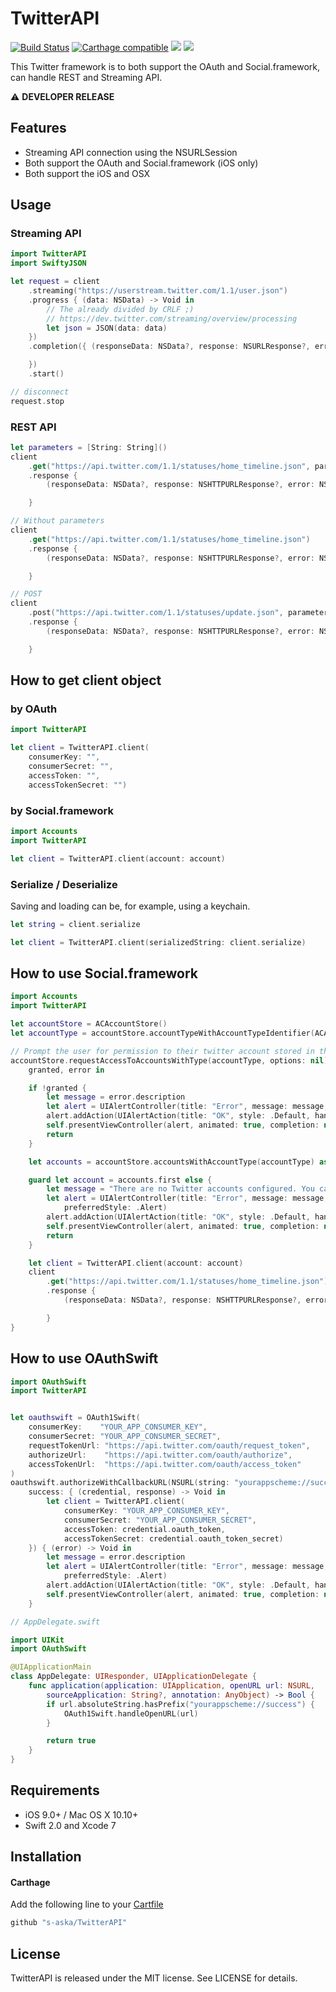 # TwitterAPI

[![Build Status](https://www.bitrise.io/app/b4ece76000399048.svg?token=3fi0raeSSGrPVhXLDXNk2w&branch=master)](https://www.bitrise.io/app/b4ece76000399048)
[![Carthage compatible](https://img.shields.io/badge/Carthage-compatible-4BC51D.svg?style=flat)](https://github.com/Carthage/Carthage)
[![](http://img.shields.io/badge/iOS-9.0%2B-brightgreen.svg?style=flat)]()
[![](http://img.shields.io/badge/OS%20X-10.10%2B-brightgreen.svg?style=flat)]()

This Twitter framework is to both support the OAuth and Social.framework, can handle REST and Streaming API.

:warning: **DEVELOPER RELEASE**

## Features

- Streaming API connection using the NSURLSession
- Both support the OAuth and Social.framework (iOS only)
- Both support the iOS and OSX


## Usage


### Streaming API

```swift
import TwitterAPI
import SwiftyJSON

let request = client
    .streaming("https://userstream.twitter.com/1.1/user.json")
    .progress { (data: NSData) -> Void in
        // The already divided by CRLF ;)
        // https://dev.twitter.com/streaming/overview/processing
        let json = JSON(data: data)
    })
    .completion({ (responseData: NSData?, response: NSURLResponse?, error: NSError?) -> Void in

    })
    .start()

// disconnect
request.stop
```

### REST API

```swift
let parameters = [String: String]()
client
    .get("https://api.twitter.com/1.1/statuses/home_timeline.json", parameters: parameters)
    .response {
        (responseData: NSData?, response: NSHTTPURLResponse?, error: NSError?) -> Void in

    }

// Without parameters
client
    .get("https://api.twitter.com/1.1/statuses/home_timeline.json")
    .response {
        (responseData: NSData?, response: NSHTTPURLResponse?, error: NSError?) -> Void in

    }

// POST
client
    .post("https://api.twitter.com/1.1/statuses/update.json", parameters: parameters)
    .response {
        (responseData: NSData?, response: NSHTTPURLResponse?, error: NSError?) -> Void in

    }
```


## How to get client object

### by OAuth

```swift
import TwitterAPI

let client = TwitterAPI.client(
    consumerKey: "",
    consumerSecret: "",
    accessToken: "",
    accessTokenSecret: "")
```

### by Social.framework

```swift
import Accounts
import TwitterAPI

let client = TwitterAPI.client(account: account)
```

### Serialize / Deserialize

Saving and loading can be, for example, using a keychain.

```swift
let string = client.serialize

let client = TwitterAPI.client(serializedString: client.serialize)
```


## How to use Social.framework

```swift
import Accounts
import TwitterAPI

let accountStore = ACAccountStore()
let accountType = accountStore.accountTypeWithAccountTypeIdentifier(ACAccountTypeIdentifierTwitter)

// Prompt the user for permission to their twitter account stored in the phone's settings
accountStore.requestAccessToAccountsWithType(accountType, options: nil) {
    granted, error in

    if !granted {
        let message = error.description
        let alert = UIAlertController(title: "Error", message: message, preferredStyle: .Alert)
        alert.addAction(UIAlertAction(title: "OK", style: .Default, handler: nil))
        self.presentViewController(alert, animated: true, completion: nil)
        return
    }

    let accounts = accountStore.accountsWithAccountType(accountType) as! [ACAccount]

    guard let account = accounts.first else {
        let message = "There are no Twitter accounts configured. You can add or create a Twitter account in Settings."
        let alert = UIAlertController(title: "Error", message: message,
            preferredStyle: .Alert)
        alert.addAction(UIAlertAction(title: "OK", style: .Default, handler: nil))
        self.presentViewController(alert, animated: true, completion: nil)
        return
    }

    let client = TwitterAPI.client(account: account)
    client
        .get("https://api.twitter.com/1.1/statuses/home_timeline.json")
        .response {
            (responseData: NSData?, response: NSHTTPURLResponse?, error: NSError?) -> Void in

        }
}
```


## How to use OAuthSwift

```swift
import OAuthSwift
import TwitterAPI


let oauthswift = OAuth1Swift(
    consumerKey:    "YOUR_APP_CONSUMER_KEY",
    consumerSecret: "YOUR_APP_CONSUMER_SECRET",
    requestTokenUrl: "https://api.twitter.com/oauth/request_token",
    authorizeUrl:    "https://api.twitter.com/oauth/authorize",
    accessTokenUrl:  "https://api.twitter.com/oauth/access_token"
)
oauthswift.authorizeWithCallbackURL(NSURL(string: "yourappscheme://success")!,
    success: { (credential, response) -> Void in
        let client = TwitterAPI.client(
            consumerKey: "YOUR_APP_CONSUMER_KEY",
            consumerSecret: "YOUR_APP_CONSUMER_SECRET",
            accessToken: credential.oauth_token,
            accessTokenSecret: credential.oauth_token_secret)
    }) { (error) -> Void in
        let message = error.description
        let alert = UIAlertController(title: "Error", message: message,
            preferredStyle: .Alert)
        alert.addAction(UIAlertAction(title: "OK", style: .Default, handler: nil))
        self.presentViewController(alert, animated: true, completion: nil)
    }

// AppDelegate.swift

import UIKit
import OAuthSwift

@UIApplicationMain
class AppDelegate: UIResponder, UIApplicationDelegate {
    func application(application: UIApplication, openURL url: NSURL,
        sourceApplication: String?, annotation: AnyObject) -> Bool {
        if url.absoluteString.hasPrefix("yourappscheme://success") {
            OAuth1Swift.handleOpenURL(url)
        }

        return true
    }
}
```


## Requirements

- iOS 9.0+ / Mac OS X 10.10+
- Swift 2.0 and Xcode 7


## Installation

#### Carthage

Add the following line to your [Cartfile](https://github.com/carthage/carthage)

```swift
github "s-aska/TwitterAPI"
```

## License

TwitterAPI is released under the MIT license. See LICENSE for details.

